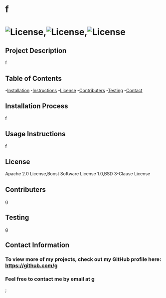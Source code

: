
  # f
  # ![License](https://img.shields.io/badge/License-Apache_2.0-blue.svg),![License](https://img.shields.io/badge/License-Boost_1.0-lightblue.svg),![License](https://img.shields.io/badge/License-BSD_3--Clause-blue.svg)
  ## Project Description 
  f

  ## Table of Contents
  -[Installation](#Installation-Process)
  -[Instructions](#Usage-Instructions)
  -[License](#License)
  -[Contributers](#Contributers)
  -[Testing](#Testing)
  -[Contact](#Contact-Information)

  ## Installation Process 
  f

  ## Usage Instructions 
  f

  ## License 
  Apache 2.0 License,Boost Software License 1.0,BSD 3-Clause License

  ## Contributers 
  g

  ## Testing 
  g

  ## Contact Information 
  ### To view more of my projects, check out my GitHub profile here: https://github.com/g
  ### Feel free to contact me by email at g
  ;